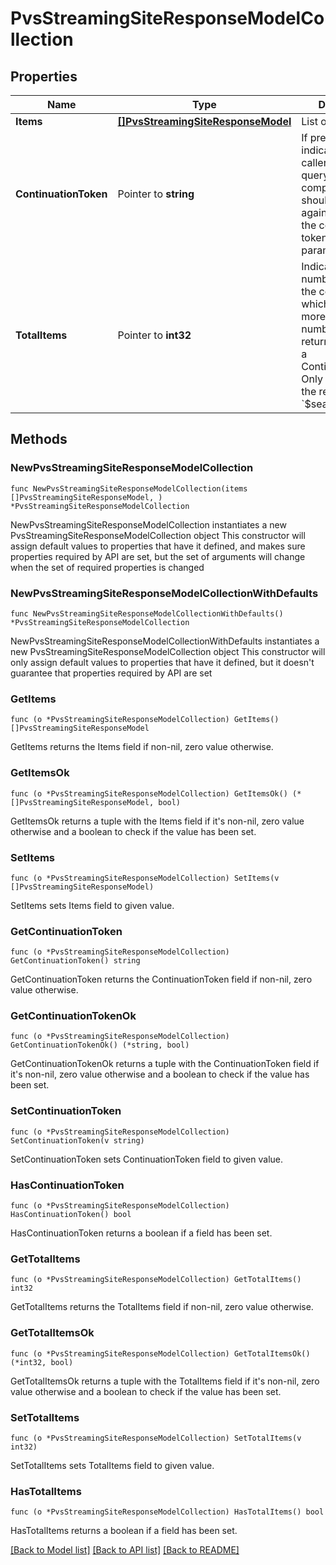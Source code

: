 # PvsStreamingSiteResponseModelCollection

## Properties

Name | Type | Description | Notes
------------ | ------------- | ------------- | -------------
**Items** | [**[]PvsStreamingSiteResponseModel**](PvsStreamingSiteResponseModel.md) | List of items. | 
**ContinuationToken** | Pointer to **string** | If present, indicates to the caller that the query was not complete, and they should call the API again specifying the continuation token as a query parameter. | [optional] 
**TotalItems** | Pointer to **int32** | Indicates the total number of items in the collection, which may be more than the number of Items returned, if there is a ContinuationToken.  Only returned in the response to &#x60;$search&#x60; APIs. | [optional] 

## Methods

### NewPvsStreamingSiteResponseModelCollection

`func NewPvsStreamingSiteResponseModelCollection(items []PvsStreamingSiteResponseModel, ) *PvsStreamingSiteResponseModelCollection`

NewPvsStreamingSiteResponseModelCollection instantiates a new PvsStreamingSiteResponseModelCollection object
This constructor will assign default values to properties that have it defined,
and makes sure properties required by API are set, but the set of arguments
will change when the set of required properties is changed

### NewPvsStreamingSiteResponseModelCollectionWithDefaults

`func NewPvsStreamingSiteResponseModelCollectionWithDefaults() *PvsStreamingSiteResponseModelCollection`

NewPvsStreamingSiteResponseModelCollectionWithDefaults instantiates a new PvsStreamingSiteResponseModelCollection object
This constructor will only assign default values to properties that have it defined,
but it doesn't guarantee that properties required by API are set

### GetItems

`func (o *PvsStreamingSiteResponseModelCollection) GetItems() []PvsStreamingSiteResponseModel`

GetItems returns the Items field if non-nil, zero value otherwise.

### GetItemsOk

`func (o *PvsStreamingSiteResponseModelCollection) GetItemsOk() (*[]PvsStreamingSiteResponseModel, bool)`

GetItemsOk returns a tuple with the Items field if it's non-nil, zero value otherwise
and a boolean to check if the value has been set.

### SetItems

`func (o *PvsStreamingSiteResponseModelCollection) SetItems(v []PvsStreamingSiteResponseModel)`

SetItems sets Items field to given value.


### GetContinuationToken

`func (o *PvsStreamingSiteResponseModelCollection) GetContinuationToken() string`

GetContinuationToken returns the ContinuationToken field if non-nil, zero value otherwise.

### GetContinuationTokenOk

`func (o *PvsStreamingSiteResponseModelCollection) GetContinuationTokenOk() (*string, bool)`

GetContinuationTokenOk returns a tuple with the ContinuationToken field if it's non-nil, zero value otherwise
and a boolean to check if the value has been set.

### SetContinuationToken

`func (o *PvsStreamingSiteResponseModelCollection) SetContinuationToken(v string)`

SetContinuationToken sets ContinuationToken field to given value.

### HasContinuationToken

`func (o *PvsStreamingSiteResponseModelCollection) HasContinuationToken() bool`

HasContinuationToken returns a boolean if a field has been set.

### GetTotalItems

`func (o *PvsStreamingSiteResponseModelCollection) GetTotalItems() int32`

GetTotalItems returns the TotalItems field if non-nil, zero value otherwise.

### GetTotalItemsOk

`func (o *PvsStreamingSiteResponseModelCollection) GetTotalItemsOk() (*int32, bool)`

GetTotalItemsOk returns a tuple with the TotalItems field if it's non-nil, zero value otherwise
and a boolean to check if the value has been set.

### SetTotalItems

`func (o *PvsStreamingSiteResponseModelCollection) SetTotalItems(v int32)`

SetTotalItems sets TotalItems field to given value.

### HasTotalItems

`func (o *PvsStreamingSiteResponseModelCollection) HasTotalItems() bool`

HasTotalItems returns a boolean if a field has been set.


[[Back to Model list]](../README.md#documentation-for-models) [[Back to API list]](../README.md#documentation-for-api-endpoints) [[Back to README]](../README.md)


